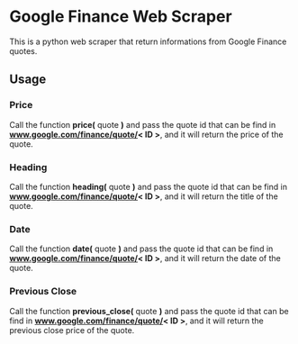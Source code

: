 # Google Finance Web Scraper

This is a python web scraper that return informations from Google Finance quotes.

## Usage

### Price

Call the function **price(** quote **)** and pass the quote id that can be find in **www.google.com/finance/quote/< ID >**, and it will return the price of the quote.

### Heading

Call the function **heading(** quote **)** and pass the quote id that can be find in **www.google.com/finance/quote/< ID >**, and it will return the title of the quote.

### Date

Call the function **date(** quote **)** and pass the quote id that can be find in **www.google.com/finance/quote/< ID >**, and it will return the date of the quote.

### Previous Close

Call the function **previous_close(** quote **)** and pass the quote id that can be find in **www.google.com/finance/quote/< ID >**, and it will return the previous close price of the quote.
